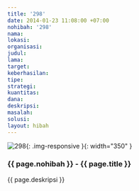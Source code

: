 ```yaml
---
title: '298'
date: 2014-01-23 11:08:00 +07:00
nohibah: '298'
nama:
lokasi:
organisasi:
judul:
lama:
target:
keberhasilan:
tipe:
strategi:
kuantitas:
dana:
deskripsi:
masalah:
solusi:
layout: hibah
---
```


![298](/static/img/hibahcms/298.png){: .img-responsive }{: width="350" }

### {{ page.nohibah }} - {{ page.title }}

{{ page.deskripsi }}

